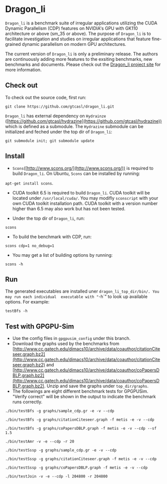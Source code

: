 # Dragon_li

`Dragon_li` is a benchmark suite of irregular applications utilizing the CUDA Dynamic 
Parallelism (CDP) features on NVIDIA's GPU with GK110 architecture or above (sm_35 or above).
The purpose of `Dragon_li` is to facilitate investigation and studies on irregular applications
that feature fine-grained dynamic parallelism on modern GPU architectures.

The current version of `Dragon_li` is only a preliminary release. The authors are continuously
adding more features to the exsiting benchmarks, new benchmarks and documents. Please check
out the [Dragon_li project site](http://gpuocelot.gatech.edu/dragon_li/) for more information. 

## Check out

To check out the source code, first run:

`git clone https://github.com/gtcasl/dragon_li.git`

`Dragon_li` has external dependency on `Hydrainze` 
([https://github.com/gtcasl/hydrazine](https://github.com/gtcasl/hydrazine)) which is 
defined as a submodule. The `Hydrazine` submodule can be initialized and feched under the
top dir of `Dragon_li`:

`git submodule init; git submodule update`

## Install
- `Scons`([http://www.scons.org/](http://www.scons.org/)) is required to build `Dragon_li`. On Ubuntu,
`Scons` can be installed by running:

`apt-get install scons`.

- CUDA toolkit 6.5 is required to build `Dragon_li`. CUDA toolkit will be located under `/usr/local/cuda/`.
You may modifly `sconscript` with your own CUDA toolkit installation path. CUDA toolkit with a version
number higher than 6.5 may also work but has not been tested.

- Under the top dir of `Dragon_li`, run:

`scons`

- To build the benchmark with CDP, run:

`scons cdp=1 no_debug=1`

- You may get a list of building options by running:

`scons -h`

## Run

The generated executables are installed uner `dragon_li_top_dir/bin/. You may run each individual 
executable with "`-h`" to look up available options. For example:

`testBfs -h`

## Test with GPGPU-Sim

- Use the config files in `gpgpusim_config` under this branch.
- Download the graphs used by the benchmarks from [http://www.cc.gatech.edu/dimacs10/archive/data/coauthor/citationCiteseer.graph.bz2](http://www.cc.gatech.edu/dimacs10/archive/data/coauthor/citationCiteseer.graph.bz2) and [http://www.cc.gatech.edu/dimacs10/archive/data/coauthor/coPapersDBLP.graph.bz2](http://www.cc.gatech.edu/dimacs10/archive/data/coauthor/coPapersDBLP.graph.bz2). Unzip and save the graphs under `top_dir/graphs`.
- The followings are eight different benchmark tests for GPGPUSim. "Verify correct" will be shown in the output to indicate the benchmark runs correctly.

`./bin/testBfs -g graphs/sample_cdp.gr -e -v --cdp`

`./bin/testBfs -g graphs/citationCiteseer.graph -f metis -e -v --cdp`

`./bin/testBfs -g graphs/coPapersDBLP.graph -f metis -e -v --cdp --sf 1.5`

`./bin/testAmr -v -e --cdp -r 20`

`./bin/testSssp -g graphs/sample_cdp.gr -e -v --cdp`

`./bin/testSssp -g graphs/citationCiteseer.graph -f metis -e -v --cdp`

`./bin/testSssp -g graphs/coPapersDBLP.graph -f metis -e -v --cdp`

`./bin/testJoin -v -e --cdp -l 204800 -r 204800`

